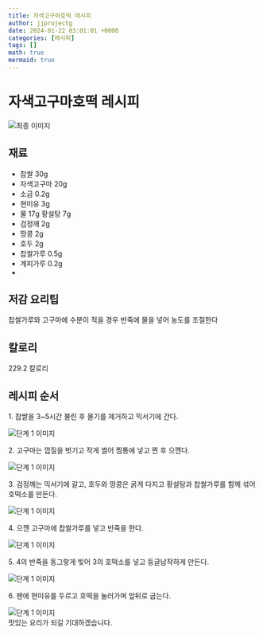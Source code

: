 ```yaml
---
title: 자색고구마호떡 레시피
author: jjprojectg
date: 2024-01-22 03:01:01 +0000
categories: [레시피]
tags: []
math: true
mermaid: true
---
```

<meta name="og:type" content="website"/>
<meta charset="UTF-8"/>
<div class="header">
  <h1>자색고구마호떡 레시피</h1>
</div>

<div class="container my-4">
  <div class="row">
    <div class="col-12 col-md-6">
      <div class="recipe-image">
        <img src="http://www.foodsafetykorea.go.kr/uploadimg/20141118/20141118102008_1416273608450.jpg" class="step-image" alt="최종 이미지"/>
      </div>
    </div>
    <div class="col-12 col-md-6">
      <div class="ingredients">
        <h2>재료</h2>
        <ul class="card">
          <li> 찹쌀 30g </li>
          <li>  자색고구마 20g </li>
          <li>  소금 0.2g </li>
          <li>  현미유 3g </li>
          <li>  물 17g 황설탕 7g </li>
          <li>  검정깨 2g </li>
          <li>  땅콩 2g </li>
          <li>  호두 2g </li>
          <li>  찹쌀가루 0.5g </li>
          <li>  계피가루 0.2g </li>
          <li>  </li>
</ul>
      </div>
    </div>
    <div class="col-12 col-md-6">
      <div class="ingredients">
        <h2>저감 요리팁</h2>
        <div class="card"> 
          <p>
            찹쌀가루와 고구마에 수분이 적을 경우 반죽에 물을 넣어 농도를 조절한다
          </p>
        </div>
      </div>
      <div class="ingredients">
        <h2>칼로리</h2>
        <div class="card"> 
          <p>
            229.2 칼로리
          </p>
        </div>
      </div>
    </div>
  </div>

  <h2 class="my-4">레시피 순서</h2>
  <div class="card recipe-card">
    <div class="card-body recipe-step">
      <p class="card-text step-description">1. 찹쌀을 3~5시간 불린 후 물기를 제거하고 믹서기에 간다.</p>
      <img src="http://www.foodsafetykorea.go.kr/uploadimg/cook/747-1.jpg" alt="단계 1 이미지" class="step-image"/>
    </div>
  </div>
  <div class="card recipe-card">
    <div class="card-body recipe-step">
      <p class="card-text step-description">2. 고구마는 껍질을 벗기고 작게 썰어 찜통에 넣고 찐 후 으깬다.</p>
      <img src="http://www.foodsafetykorea.go.kr/uploadimg/cook/747-2.jpg" alt="단계 1 이미지" class="step-image"/>
    </div>
  </div>
  <div class="card recipe-card">
    <div class="card-body recipe-step">
      <p class="card-text step-description">3. 검정깨는 믹서기에 갈고, 호두와 땅콩은 굵게 다지고 황설탕과 찹쌀가루를 함께 섞어 호떡소를 만든다.</p>
      <img src="http://www.foodsafetykorea.go.kr/uploadimg/cook/747-3.jpg" alt="단계 1 이미지" class="step-image"/>
    </div>
  </div>
  <div class="card recipe-card">
    <div class="card-body recipe-step">
      <p class="card-text step-description">4. 으깬 고구마에 찹쌀가루를 넣고 반죽을 한다.</p>
      <img src="http://www.foodsafetykorea.go.kr/uploadimg/cook/747-4.jpg" alt="단계 1 이미지" class="step-image"/>
    </div>
  </div>
  <div class="card recipe-card">
    <div class="card-body recipe-step">
      <p class="card-text step-description">5. 4의 반죽을 동그랗게 빚어 3의 호떡소를 넣고 둥글납작하게 만든다.</p>
      <img src="http://www.foodsafetykorea.go.kr/uploadimg/cook/747-5.jpg" alt="단계 1 이미지" class="step-image"/>
    </div>
  </div>
  <div class="card recipe-card">
    <div class="card-body recipe-step">
      <p class="card-text step-description">6. 팬에 현미유를 두르고 호떡을 눌러가며 앞뒤로 굽는다.</p>
      <img src="http://www.foodsafetykorea.go.kr/uploadimg/cook/747-6.jpg" alt="단계 1 이미지" class="step-image"/>
    </div>
  </div>

</div>
맛있는 요리가 되길 기대하겠습니다.
